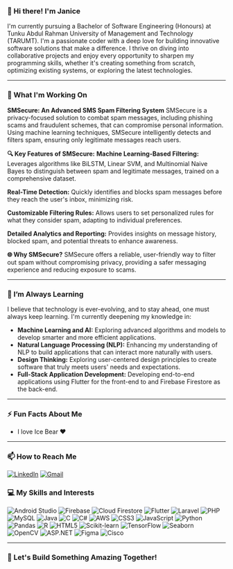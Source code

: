 ### 👋 Hi there! I'm Janice

I'm currently pursuing a Bachelor of Software Engineering (Honours) at Tunku Abdul Rahman University of Management and Technology (TARUMT). I'm a passionate coder with a deep love for building innovative software solutions that make a difference. I thrive on diving into collaborative projects and enjoy every opportunity to sharpen my programming skills, whether it's creating something from scratch, optimizing existing systems, or exploring the latest technologies.

---

### 🚀 What I'm Working On

**SMSecure: An Advanced SMS Spam Filtering System**
SMSecure is a privacy-focused solution to combat spam messages, including phishing scams and fraudulent schemes, that can compromise personal information. Using machine learning techniques, SMSecure intelligently detects and filters spam, ensuring only legitimate messages reach users.

**🔍 Key Features of SMSecure:**
**Machine Learning-Based Filtering:** Leverages algorithms like BiLSTM, Linear SVM, and Multinomial Naive Bayes to distinguish between spam and legitimate messages, trained on a comprehensive dataset.

**Real-Time Detection:** Quickly identifies and blocks spam messages before they reach the user's inbox, minimizing risk.

**Customizable Filtering Rules:** Allows users to set personalized rules for what they consider spam, adapting to individual preferences.

**Detailed Analytics and Reporting:** Provides insights on message history, blocked spam, and potential threats to enhance awareness.

**🌐 Why SMSecure?**
SMSecure offers a reliable, user-friendly way to filter out spam without compromising privacy, providing a safer messaging experience and reducing exposure to scams.

---

### 🌱 I’m Always Learning

I believe that technology is ever-evolving, and to stay ahead, one must always keep learning. I'm currently deepening my knowledge in:

- **Machine Learning and AI:** Exploring advanced algorithms and models to develop smarter and more efficient applications.
- **Natural Language Processing (NLP):** Enhancing my understanding of NLP to build applications that can interact more naturally with users.
- **Design Thinking:** Exploring user-centered design principles to create software that truly meets users' needs and expectations.
- **Full-Stack Application Development:** Developing end-to-end applications using Flutter for the front-end to and Firebase Firestore as the back-end.

---

### ⚡ Fun Facts About Me

- I love Ice Bear ❤️

---

### 📫 How to Reach Me

[![LinkedIn](https://img.shields.io/badge/LinkedIn-blue?logo=linkedin&logoColor=white)](https://www.linkedin.com/in/lee-jia-minn-janice-a253122a6/)  [![Gmail](https://img.shields.io/badge/Gmail-red?logo=gmail&logoColor=white)](mailto:janiceleejm1041@gmail.com)

### 💻 My Skills and Interests

![Android Studio](https://img.shields.io/badge/Android_Studio-3DDC84?style=for-the-badge&logo=android-studio&logoColor=white) ![Firebase](https://img.shields.io/badge/Firebase-FFCA28?style=for-the-badge&logo=firebase&logoColor=white) ![Cloud Firestore](https://img.shields.io/badge/Cloud_Firestore-FF6F00?style=for-the-badge&logo=firebase&logoColor=white) ![Flutter](https://img.shields.io/badge/Flutter-02569B?style=for-the-badge&logo=flutter&logoColor=white) ![Laravel](https://img.shields.io/badge/Laravel-FF2D20?style=for-the-badge&logo=laravel&logoColor=white) ![PHP](https://img.shields.io/badge/PHP-777BB4?style=for-the-badge&logo=php&logoColor=white) ![MySQL](https://img.shields.io/badge/MySQL-4479A1?style=for-the-badge&logo=mysql&logoColor=white) ![Java](https://img.shields.io/badge/Java-007396?style=for-the-badge&logo=java&logoColor=white) ![C](https://img.shields.io/badge/C-A8B9CC?style=for-the-badge&logo=c&logoColor=white) ![C#](https://img.shields.io/badge/C%23-239120?style=for-the-badge&logo=c-sharp&logoColor=white) ![AWS](https://img.shields.io/badge/AWS-232F3E?style=for-the-badge&logo=amazon-aws&logoColor=white) ![CSS3](https://img.shields.io/badge/CSS3-1572B6?style=for-the-badge&logo=css3&logoColor=white) ![JavaScript](https://img.shields.io/badge/JavaScript-F7DF1E?style=for-the-badge&logo=javascript&logoColor=black) ![Python](https://img.shields.io/badge/Python-3776AB?style=for-the-badge&logo=python&logoColor=white) ![Pandas](https://img.shields.io/badge/Pandas-150458?style=for-the-badge&logo=pandas&logoColor=white) ![R](https://img.shields.io/badge/R-276DC3?style=for-the-badge&logo=r&logoColor=white) ![HTML5](https://img.shields.io/badge/HTML5-E34F26?style=for-the-badge&logo=html5&logoColor=white) ![Scikit-learn](https://img.shields.io/badge/Scikit--learn-F7931E?style=for-the-badge&logo=scikit-learn&logoColor=white) ![TensorFlow](https://img.shields.io/badge/TensorFlow-FF6F00?style=for-the-badge&logo=tensorflow&logoColor=white) ![Seaborn](https://img.shields.io/badge/Seaborn-0099cc?style=for-the-badge) ![OpenCV](https://img.shields.io/badge/OpenCV-5C3EE8?style=for-the-badge&logo=opencv&logoColor=white) ![ASP.NET](https://img.shields.io/badge/ASP.NET-512BD4?style=for-the-badge&logo=dotnet&logoColor=white) ![Figma](https://img.shields.io/badge/Figma-F24E1E?style=for-the-badge&logo=figma&logoColor=white) ![Cisco](https://img.shields.io/badge/Cisco-1BA0D7?style=for-the-badge&logo=cisco&logoColor=white)

---

### 🌟 Let's Build Something Amazing Together!

